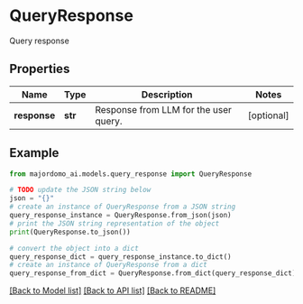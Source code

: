 # QueryResponse

Query response

## Properties

Name | Type | Description | Notes
------------ | ------------- | ------------- | -------------
**response** | **str** | Response from LLM for the user query. | [optional] 

## Example

```python
from majordomo_ai.models.query_response import QueryResponse

# TODO update the JSON string below
json = "{}"
# create an instance of QueryResponse from a JSON string
query_response_instance = QueryResponse.from_json(json)
# print the JSON string representation of the object
print(QueryResponse.to_json())

# convert the object into a dict
query_response_dict = query_response_instance.to_dict()
# create an instance of QueryResponse from a dict
query_response_from_dict = QueryResponse.from_dict(query_response_dict)
```
[[Back to Model list]](../README.md#documentation-for-models) [[Back to API list]](../README.md#documentation-for-api-endpoints) [[Back to README]](../README.md)


